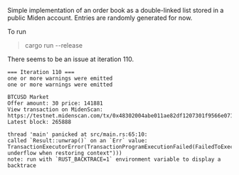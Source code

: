 
Simple implementation of an order book as a double-linked list stored in a public Miden account. Entries are randomly generated for now.

To run
> cargo run --release

There seems to be an issue at iteration 110.

```
=== Iteration 110 ===
one or more warnings were emitted
one or more warnings were emitted

BTCUSD Market
Offer amount: 30 price: 141881
View transaction on MidenScan: https://testnet.midenscan.com/tx/0x48302004abe011ae82df1207301f9566e071968e854dbeb2b7d295768ac2e1c0
Latest block: 265888

thread 'main' panicked at src/main.rs:65:10:
called `Result::unwrap()` on an `Err` value: TransactionExecutorError(TransactionProgramExecutionFailed(FailedToExecuteProgram("stack underflow when restoring context")))
note: run with `RUST_BACKTRACE=1` environment variable to display a backtrace
```